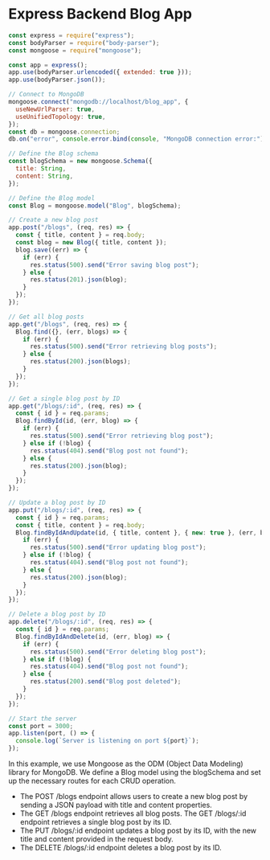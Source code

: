 # Express Backend Blog App

```js
const express = require("express");
const bodyParser = require("body-parser");
const mongoose = require("mongoose");

const app = express();
app.use(bodyParser.urlencoded({ extended: true }));
app.use(bodyParser.json());

// Connect to MongoDB
mongoose.connect("mongodb://localhost/blog_app", {
  useNewUrlParser: true,
  useUnifiedTopology: true,
});
const db = mongoose.connection;
db.on("error", console.error.bind(console, "MongoDB connection error:"));

// Define the Blog schema
const blogSchema = new mongoose.Schema({
  title: String,
  content: String,
});

// Define the Blog model
const Blog = mongoose.model("Blog", blogSchema);

// Create a new blog post
app.post("/blogs", (req, res) => {
  const { title, content } = req.body;
  const blog = new Blog({ title, content });
  blog.save((err) => {
    if (err) {
      res.status(500).send("Error saving blog post");
    } else {
      res.status(201).json(blog);
    }
  });
});

// Get all blog posts
app.get("/blogs", (req, res) => {
  Blog.find({}, (err, blogs) => {
    if (err) {
      res.status(500).send("Error retrieving blog posts");
    } else {
      res.status(200).json(blogs);
    }
  });
});

// Get a single blog post by ID
app.get("/blogs/:id", (req, res) => {
  const { id } = req.params;
  Blog.findById(id, (err, blog) => {
    if (err) {
      res.status(500).send("Error retrieving blog post");
    } else if (!blog) {
      res.status(404).send("Blog post not found");
    } else {
      res.status(200).json(blog);
    }
  });
});

// Update a blog post by ID
app.put("/blogs/:id", (req, res) => {
  const { id } = req.params;
  const { title, content } = req.body;
  Blog.findByIdAndUpdate(id, { title, content }, { new: true }, (err, blog) => {
    if (err) {
      res.status(500).send("Error updating blog post");
    } else if (!blog) {
      res.status(404).send("Blog post not found");
    } else {
      res.status(200).json(blog);
    }
  });
});

// Delete a blog post by ID
app.delete("/blogs/:id", (req, res) => {
  const { id } = req.params;
  Blog.findByIdAndDelete(id, (err, blog) => {
    if (err) {
      res.status(500).send("Error deleting blog post");
    } else if (!blog) {
      res.status(404).send("Blog post not found");
    } else {
      res.status(200).send("Blog post deleted");
    }
  });
});

// Start the server
const port = 3000;
app.listen(port, () => {
  console.log(`Server is listening on port ${port}`);
});
```

In this example, we use Mongoose as the ODM (Object Data Modeling) library for MongoDB. We define a Blog model using the blogSchema and set up the necessary routes for each CRUD operation.

- The POST /blogs endpoint allows users to create a new blog post by sending a JSON payload with title and content properties.
- The GET /blogs endpoint retrieves all blog posts.
  The GET /blogs/:id endpoint retrieves a single blog post by its ID.
- The PUT /blogs/:id endpoint updates a blog post by its ID, with the new title and content provided in the request body.
- The DELETE /blogs/:id endpoint deletes a blog post by its ID.
